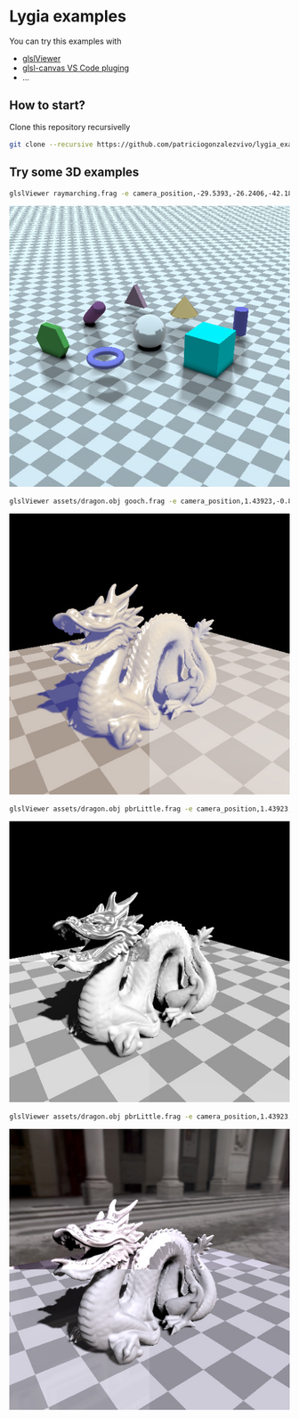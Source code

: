 # Lygia examples

You can try this examples with

* [glslViewer](https://github.com/patriciogonzalezvivo/glslViewer/wiki/Compiling)
* [glsl-canvas VS Code pluging](https://marketplace.visualstudio.com/items?itemName=circledev.glsl-canvas)
* ...


## How to start?

Clone this repository recursivelly

```bash
git clone --recursive https://github.com/patriciogonzalezvivo/lygia_examples.git
```

## Try some 3D examples

```bash
glslViewer raymarching.frag -e camera_position,-29.5393,-26.2406,-42.1865 -l
```

![](images/raymarching.jpg)


```bash
glslViewer assets/dragon.obj gooch.frag -e camera_position,1.43923,-0.891203,-1.98093 -l
```

![](images/gooch.jpg)

```bash
glslViewer assets/dragon.obj pbrLittle.frag -e camera_position,1.43923,-0.891203,-1.98093 -l
```

![](images/pbrLittle.jpg)

```bash
glslViewer assets/dragon.obj pbrLittle.frag -e camera_position,1.43923,-0.891203,-1.98093 -C assets/uffizi_cross.hdr -e dynamic_shadows,on -l 
```

![](images/pbrLittle_cubemap.jpg)